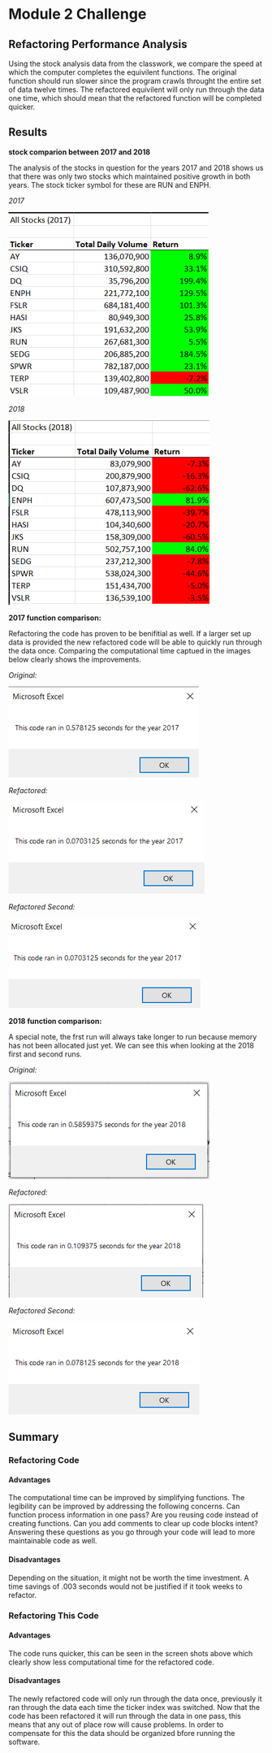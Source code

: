 # Module 2 Challenge
## Refactoring Performance Analysis 
Using the stock analysis data from the classwork, we compare the speed at which the computer completes the equivilent functions. The original function should run slower since the program crawls throught the entire set of data twelve times. The refactored equivilent will only run through the data one time, which should mean that the refactored function will be completed quicker.

## Results
**stock comparion between 2017 and 2018**

The analysis of the stocks in question for the years 2017 and 2018 shows us that there was only two stocks which maintained positive growth in both years. The stock ticker symbol for these are RUN and ENPH.

*2017*

![2017 Results](/Resources/2017-all-stocks.png)

*2018*

![2018 Results](/Resources/2018-all-stocks.png)


**2017 function comparison:**

Refactoring the code has proven to be benifitial as well. If a larger set up data is provided the new refactored code will be able to quickly run through the data once. Comparing the computational time captued in the images below clearly shows the improvements. 

*Original:*

![VBA Challenge 2017](/Resources/VBA_Challenge_2017.png)

*Refactored:*

![Refactored first run](/Resources/VBA_Challenge_2017%20-%20refactored.png)

*Refactored Second:*

![Refactored second run](/Resources/VBA_Challenge_2017%20-%20refactored%20-%20second%20run.png)

**2018 function comparison:**

A special note, the frst run will always take longer to run because memory has not been allocated just yet. We can see this when looking at the 2018 first and second runs.

*Original:*

![VBA Challenge 2018](/Resources/VBA_Challenge_2018.png)

*Refactored:*

![Refactored first run](/Resources/VBA_Challenge_2018%20-%20refactored.png)

*Refactored Second:*

![Refactored second run](/Resources/VBA_Challenge_2018%20-%20refactored%20-%20second%20run.png)


## Summary
### Refactoring Code
#### Advantages
The computational time can be improved by simplifying functions. The legibility can be improved by addressing the following concerns. Can function process information in one pass? Are you reusing code instead of creating functions. Can you add comments to clear up code blocks intent? Answering these questions as you go through your code will lead to more maintainable code as well.

#### Disadvantages
Depending on the situation, it might not be worth the time investment. A time savings of .003 seconds would not be justified if it took weeks to refactor. 

### Refactoring This Code
#### Advantages
The code runs quicker, this can be seen in the screen shots above which clearly show less computational time for the refactored code.

#### Disadvantages
The newly refactored code will only run through the data once, previously it ran through the data each time the ticker index was switched. Now that the code has been refactored it will run through the data in one pass, this means that any out of place row will cause problems. In order to compensate for this the data should be organized bfore running the software.